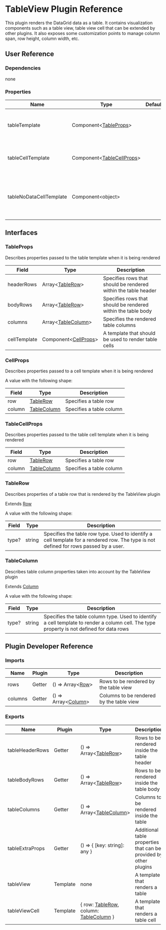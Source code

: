 # TableView Plugin Reference

This plugin renders the DataGrid data as a table. It contains visualization components such as a table view, table view cell that can be extended by other plugins. It also exposes some customization points to manage column span, row height, column width, etc.

## User Reference

### Dependencies

none

### Properties

Name | Type | Default | Description
-----|------|---------|------------
tableTemplate | Component&lt;[TableProps](#table-props)&gt; | | Renders a table using the specified parameters
tableCellTemplate | Component&lt;[TableCellProps](#table-cell-props)&gt; | | Renders a table cell using the specified parameters
tableNoDataCellTemplate | Component&lt;object&gt; | | Renders a table cell for an empty state using the specified parameters

## Interfaces

### <a name="table-props"></a>TableProps

Describes properties passed to the table template when it is being rendered

Field | Type | Description
------|------|------------
headerRows | Array&lt;[TableRow](#table-row)&gt; | Specifies rows that should be rendered within the table header
bodyRows | Array&lt;[TableRow](#table-row)&gt; | Specifies rows that should be rendered within the table body
columns | Array&lt;[TableColumn](#table-column)&gt; | Specifies the rendered table columns
cellTemplate | Component&lt;[CellProps](#cell-props)&gt; | A template that should be used to render table cells

### <a name="cell-props"></a>CellProps

Describes properties passed to a cell template when it is being rendered

A value with the following shape:

Field | Type | Description
------|------|------------
row | [TableRow](#table-row) | Specifies a table row
column | [TableColumn](#table-column) | Specifies a table column

### <a name="table-cell-props"></a>TableCellProps

Describes properties passed to the table cell template when it is being rendered

Field | Type | Description
------|------|------------
row | [TableRow](#table-row) | Specifies a table row
column | [TableColumn](#table-column) | Specifies a table column

### <a name="table-row"></a>TableRow

Describes properties of a table row that is rendered by the TableView plugin

Extends [Row](datagrid.md#row)

A value with the following shape:

Field | Type | Description
------|------|------------
type? | string | Specifies the table row type. Used to identify a cell template for a rendered row. The type is not defined for rows passed by a user.

### <a name="table-column"></a>TableColumn

Describes table column properties taken into account by the TableView plugin

Extends [Column](datagrid.md#column)

A value with the following shape:

Field | Type | Description
------|------|------------
type? | string | Specifies the table column type. Used to identify a cell template to render a column cell. The type property is not defined for data rows

## Plugin Developer Reference

### Imports

Name | Plugin | Type | Description
-----|--------|------|------------
rows | Getter | () => Array&lt;[Row](datagrid.md#row)&gt; | Rows to be rendered by the table view
columns | Getter | () => Array&lt;[Column](datagrid.md#column)&gt; | Columns to be rendered by the table view

### Exports

Name | Plugin | Type | Description
-----|--------|------|------------
tableHeaderRows | Getter | () => Array&lt;[TableRow](#table-row)&gt; | Rows to be rendered inside the table header
tableBodyRows | Getter | () => Array&lt;[TableRow](#table-row)&gt; | Rows to be rendered inside the table body
tableColumns | Getter | () => Array&lt;[TableColumn](#table-column)&gt; | Columns to be rendered inside the table
tableExtraProps | Getter | () => { [key: string]: any } | Additional table properties that can be provided by other plugins
tableView | Template | none | A template that renders a table
tableViewCell | Template | { row: [TableRow](#table-row), column: [TableColumn](#table-column) } | A template that renders a table cell
